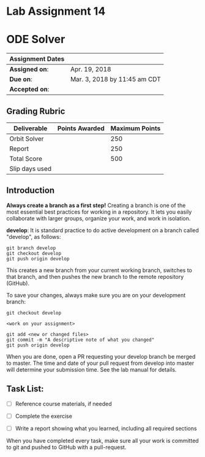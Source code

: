 # Lab Assignment 14
# ODE Solver

| Assignment Dates | |
| --- | --- |
|**Assigned on**: | Apr. 19, 2018 |
|**Due on**: | Mar. 3, 2018 by 11:45 am CDT|
|**Accepted on**: | |


## Grading Rubric

|Deliverable | Points Awarded | Maximum Points |
|---|---|---|
| Orbit Solver | | 250 |
| Report | | 250 |
| Total Score | | 500 |
| Slip days used | | |

## Introduction

**Always create a branch as a first step!** Creating a branch is one of the most essential best practices for working in a repository. It lets you easily collaborate with larger groups, organize your work, and work in isolation.

**develop**: It is standard practice to do active development on a branch called "develop", as follows:

    git branch develop
    git checkout develop
    git push origin develop

This creates a new branch from your current working branch, switches to that branch, and then pushes the new branch to the remote repository (GitHub).

To save your changes, always make sure you are on your development branch:

    git checkout develop

    <work on your assignment>

    git add <new or changed files>
    git commit -m "A descriptive note of what you changed"
    git push origin develop

When you are done, open a PR requesting your develop branch be merged to master.
The time and date of your pull request from develop into master will determine your submission time. See the lab manual for details.


## Task List:
- [ ] Reference course materials, if needed
- [ ] Complete the exercise
- [ ] Write a report showing what you learned, including all required sections


When you have completed every task, make sure all your work is committed to git and pushed to GitHub with a pull-request.
